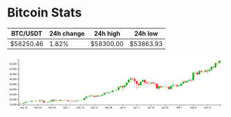 # Bitcoin Stats

BTC/USDT|24h change|24h high|24h low|
|---|---|---|---|
|$58250.46|1.82%|$58300.00|$53863.93|

<img src="./chart.svg">
